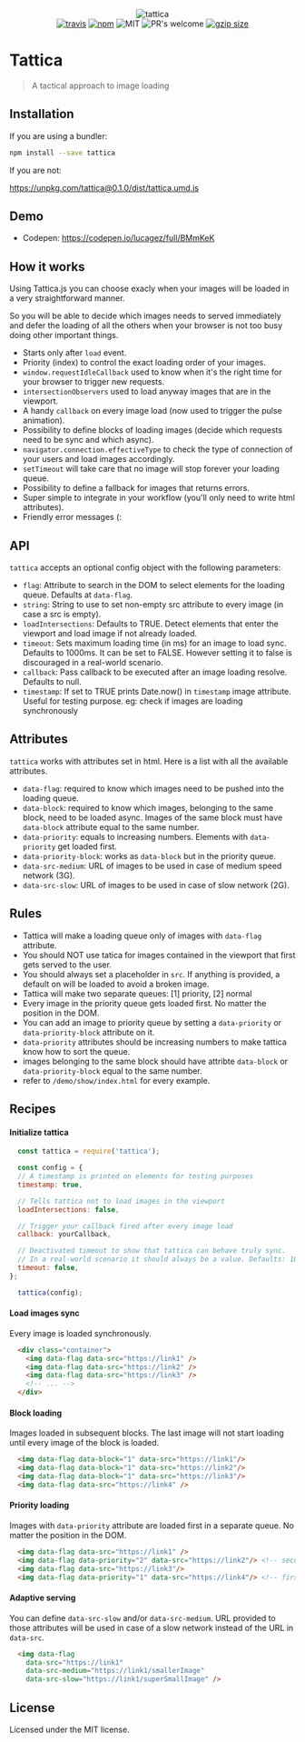 <p align="center">
  <img src="media/tattica.gif" alt="tattica" />
  <br>
  <a href="https://travis-ci.org/lucagez/tattica"><img src="https://travis-ci.com/lucagez/tattica.svg?branch=master" alt="travis"></a>
  <a href="https://www.npmjs.org/package/tattica"><img src="https://img.shields.io/npm/v/tattica.svg?style=flat" alt="npm"></a>
  <img src="https://img.shields.io/badge/license-MIT-f1c40f.svg" alt="MIT">
  <img src="https://img.shields.io/badge/PRs-welcome-6574cd.svg" alt="PR's welcome">
  <a href="https://unpkg.com/tattica"><img src="https://img.badgesize.io/https://unpkg.com/tattica/dist/tattica.js?compression=gzip" alt="gzip size"></a>
  <!-- <a href="https://www.npmjs.com/package/tattica"><img src="https://img.shields.io/npm/dt/tattica.svg" alt="downloads" ></a> -->
</p>

# Tattica
> A tactical approach to image loading

## Installation

If you are using a bundler:

```sh
npm install --save tattica
```

If you are not:

<a href="https://unpkg.com/tattica@0.1.0/dist/tattica.umd.js">https://unpkg.com/tattica@0.1.0/dist/tattica.umd.js</a>

## Demo

- Codepen: https://codepen.io/lucagez/full/BMmKeK

## How it works

Using Tattica.js you can choose exacly when your images will be loaded in a very straightforward manner.

So you will be able to decide which images needs to served immediately and defer the loading of all the others when your browser is not too busy doing other important things.

- Starts only after `load` event.
- Priority (index) to control the exact loading order of your images.
- `window.requestIdleCallback` used to know when it's the right time for your browser to trigger new requests.
- `intersectionObservers` used to load anyway images that are in the viewport.
- A handy `callback` on every image load (now used to trigger the pulse animation).
- Possibility to define blocks of loading images (decide which requests need to be sync and which async).
- `navigator.connection.effectiveType` to check the type of connection of your users and load images accordingly.
- `setTimeout` will take care that no image will stop forever your loading queue.
- Possibility to define a fallback for images that returns errors.
- Super simple to integrate in your workflow (you'll only need to write html attributes).
- Friendly error messages (:

## API

`tattica` accepts an optional config object with the following parameters:

- `flag`: Attribute to search in the DOM to select elements for the loading queue. Defaults at `data-flag`.
- `string`: String to use to set non-empty src attribute to every image (in case a src is empty).
- `loadIntersections`: Defaults to TRUE. Detect elements that enter the
viewport and load image if not already loaded.
- `timeout`: Sets maximum loading time (in ms) for an image to load sync. Defaults to 1000ms.
It can be set to FALSE. However setting it to false is discouraged in a real-world scenario.
- `callback`: Pass callback to be executed after an image loading resolve. Defaults to null.
- `timestamp`: If set to TRUE prints Date.now() in `timestamp` image attribute.
Useful for testing purpose. eg: check if images are loading synchronously

## Attributes

`tattica` works with attributes set in html.
Here is a list with all the available attributes.

- `data-flag`: required to know which images need to be pushed into the loading queue.
- `data-block`: required to know which images, belonging to the same block, need to be loaded async. Images of the same block must have `data-block` attribute equal to the same number.
- `data-priority`: equals to increasing numbers. Elements with `data-priority` get loaded first.
- `data-priority-block`: works as `data-block` but in the priority queue.
- `data-src-medium`: URL of images to be used in case of medium speed network (3G).
- `data-src-slow`: URL of images to be used in case of slow network (2G).

## Rules

- Tattica will make a loading queue only of images with `data-flag` attribute.
- You should NOT use tatica for images contained in the viewport that first gets served to the user.
- You should always set a placeholder in `src`. If anything is provided, a default on will be loaded to avoid a broken image.
- Tattica will make two separate queues: [1] priority,  [2] normal
- Every image in the priority queue gets loaded first. No matter the position in the DOM.
- You can add an image to priority queue by setting a `data-priority` or `data-priority-block` attribute on it.
- `data-priority` attributes should be increasing numbers to make tattica know how to sort the queue.
- images belonging to the same block should have attribte `data-block` or `data-priority-block` equal to the same number.
- refer to `/demo/show/index.html` for every example. 


## Recipes

#### Initialize tattica

```javascript
  const tattica = require('tattica');

  const config = {
  // A timestamp is printed on elements for testing purposes
  timestamp: true,

  // Tells tattica not to load images in the viewport
  loadIntersections: false,

  // Trigger your callback fired after every image load
  callback: yourCallback,

  // Deactivated timeout to show that tattica can behave truly sync.
  // In a real-world scenario it should always be a value. Defaults: 1000ms
  timeout: false,
};

  tattica(config);

```

#### Load images sync

Every image is loaded synchronously.

```html
  <div class="container">
    <img data-flag data-src="https://link1" />
    <img data-flag data-src="https://link2" />
    <img data-flag data-src="https://link3" />
    <!-- ... -->
  </div>
```

#### Block loading

Images loaded in subsequent blocks.
The last image will not start loading until every image of the block is loaded.

```html
  <img data-flag data-block="1" data-src="https://link1"/>
  <img data-flag data-block="1" data-src="https://link2"/>
  <img data-flag data-block="1" data-src="https://link3"/>
  <img data-flag data-src="https://link4" />
```

#### Priority loading

Images with `data-priority` attribute are loaded first in a separate queue. No matter the position in the DOM.

```html
  <img data-flag data-src="https://link1" /> 
  <img data-flag data-priority="2" data-src="https://link2"/> <!-- second -->
  <img data-flag data-src="https://link3"/>
  <img data-flag data-priority="1" data-src="https://link4"/> <!-- first -->
```

#### Adaptive serving

You can define `data-src-slow` and/or `data-src-medium`.
URL provided to those attributes will be used in case of a slow network instead of the URL in `data-src`.

```html
  <img data-flag 
    data-src="https://link1"
    data-src-medium="https://link1/smallerImage"
    data-src-slow="https://link1/superSmallImage" /> 
```

## License

Licensed under the MIT license.

